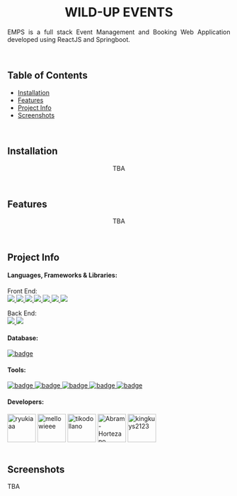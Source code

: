 <!--suppress ALL -->

<!-- Project Banner -->

<!-- Project Title -->

<h1 align="center">WILD-UP EVENTS</h1>

<!-- Project Descripton -->

<p align="justify">
    EMPS is a full stack Event Management and Booking Web Application developed using ReactJS and Springboot.
</p>

<br>

<!-- Project Table of Contents -->

## Table of Contents
- [Installation](#installation)
- [Features](#features)
- [Project Info](#project-info)
- [Screenshots](#screenshots)

<br>

<!-- Project Installation -->
## Installation
<p align="center">TBA</p>

<br>

<!-- Project Features -->

## Features
<p align="center">TBA</p>

<br>

<!-- Project Info -->

## Project Info

#### Languages, Frameworks & Libraries:

Front End: <br>
<a href="#languages-frameworks--libraries">
    <img src="https://img.shields.io/badge/CSS3-1572B6?style=for-the-badge&logo=css3&logoColor=white" />
</a>
<a href="#languages-frameworks--libraries">
    <img src="https://img.shields.io/badge/HTML5-E34F26?style=for-the-badge&logo=html5&logoColor=white" />
</a>
<a href="#languages-frameworks--libraries">
    <img src="https://img.shields.io/badge/JavaScript-323330?style=for-the-badge&logo=javascript&logoColor=F7DF1E" />
</a>
<a href="#languages-frameworks--libraries">
 <img src="https://img.shields.io/badge/React-20232A?style=for-the-badge&logo=react&logoColor=61DAFB" />
</a>
<a href="#languages-frameworks--libraries">
 <img src="https://img.shields.io/badge/axios-671ddf?&style=for-the-badge&logo=axios&logoColor=white" />
</a>
<a href="#languages-frameworks--libraries">
  <img src="https://img.shields.io/badge/Vite-B73BFE?style=for-the-badge&logo=vite&logoColor=FFD62E" />
</a>
<a href="#languages-frameworks--libraries">
  <img src="https://img.shields.io/badge/Material%20UI-007FFF?style=for-the-badge&logo=mui&logoColor=white" />
</a>

Back End: <br>
<a href="#languages-frameworks--libraries">
 <img src="https://img.shields.io/badge/Spring_Boot-6DB33F?style=for-the-badge&logo=spring-boot&logoColor=white" />
</a>
<a href="#languages-frameworks--libraries">
    <img src="https://img.shields.io/badge/java-%23ED8B00.svg?style=for-the-badge&logo=openjdk&logoColor=white" />
</a>

#### Database:
<a href="#database">
    <img alt="badge" src="https://img.shields.io/badge/mysql-%2300f.svg?style=for-the-badge&logo=mysql&logoColor=white" />
</a>

#### Tools:

<a href="#tools">
    <img alt="badge" src="https://img.shields.io/badge/Visual%20Studio%20Code-0078d7.svg?style=for-the-badge&logo=visual-studio-code&logoColor=white" />
</a>
<a href="#tools">
    <img alt="badge" src="https://img.shields.io/badge/Eclipse-2C2255?style=for-the-badge&logo=eclipse&logoColor=white" />
</a>
<a href="#tools">
    <img alt="badge" src="https://img.shields.io/badge/IntelliJ_IDEA-000000.svg?style=for-the-badge&logo=intellij-idea&logoColor=white" />
</a>
<a href="#tools">
    <img alt="badge" src="https://img.shields.io/badge/git-%23F05033.svg?style=for-the-badge&logo=git&logoColor=white" />
</a>
<a href="#tools">
    <img alt="badge" src="https://img.shields.io/badge/ClickUp-white?style=for-the-badge&logo=ClickUp&logoColor=black" />
</a>

<br>

#### Developers:
  <a href="#developers">
    <a href="https://github.com/pawekz"><img width="64" title="Busarang, Renee Kiara P." src="https://avatars.githubusercontent.com/u/99311033" alt="ryukiaaa" /></a>
    <a href="https://github.com/neilbas"><img width="64" title="Dakay, Miguel Antontio T." src="https://avatars.githubusercontent.com/u/168957596" alt="mellowieee" /></a>
    <a href="https://github.com/neilbas"><img width="64" title="Dollano, Jericho Sam M." src="https://avatars.githubusercontent.com/u/89129713" alt="tikodollano" /></a>
    <a href="https://github.com/Amarok1214"><img width="64" title="Hortezano, Abram John R." src="https://avatars.githubusercontent.com/u/104684103?v=4" alt="Abram-Hortezano" /></a>
    <a href="https://github.com/kingkuys2123"><img width="64" title="Quitco, Kyle Matthew M." src="https://avatars.githubusercontent.com/u/114457180?v=4" alt="kingkuys2123" /></a>
  </a>

<br>
<br>

## Screenshots
TBA
